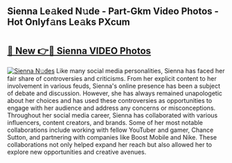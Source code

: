 ## Sienna Le𝚊ked N𝚞de - Part-Gkm Video Photos - Hot Onlyf𝚊ns Le𝚊ks PXcum

# <h2><a href="http://ab78689.deff.icu/?id=Sienna">🔗 New 👉🔴 Sienna VIDEO Photos</a></h2>

[![Sienna N𝚞des](https://i.imgur.com/rIISA9y.gif)](http://ab78689.deff.icu/?id=Sienna)
Like many social media personalities, Sienna has faced her fair share of controversies and criticisms. From her explicit content to her involvement in various feuds, Sienna's online presence has been a subject of debate and discussion. However, she has always remained unapologetic about her choices and has used these controversies as opportunities to engage with her audience and address any concerns or misconceptions. Throughout her social media career, Sienna has collaborated with various influencers, content creators, and brands. Some of her most notable collaborations include working with fellow YouTuber and gamer, Chance Sutton, and partnering with companies like Boost Mobile and Nike. These collaborations not only helped expand her reach but also allowed her to explore new opportunities and creative avenues.
